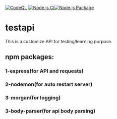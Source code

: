 [![CodeQL](https://github.com/adminvns/testapi/actions/workflows/codeql-analysis.yml/badge.svg?branch=main)](https://github.com/adminvns/testapi/actions/workflows/codeql-analysis.yml) 
[![Node.js CI](https://github.com/adminvns/testapi/actions/workflows/node.js.yml/badge.svg?branch=main&event=push)](https://github.com/adminvns/testapi/actions/workflows/node.js.yml)[![Node.js Package](https://github.com/adminvns/testapi/actions/workflows/npm-publish-github-packages.yml/badge.svg?branch=2.0)](https://github.com/adminvns/testapi/actions/workflows/npm-publish-github-packages.yml)<br>
# testapi
This is a customize API for testing/learning purpose.</br>

## npm packages:</br>
### 1-express(for API and requests)</br>
### 2-nodemon(for auto restart server)</br>
### 3-morgan(for logging)</br>
### 3-body-parser(for api body parsing)</br>
